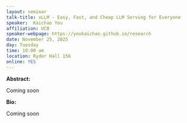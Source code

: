 ```yaml
---
layout: seminar
talk-title: vLLM - Easy, Fast, and Cheap LLM Serving for Everyone
speaker:  Kaichao You
affiliation: UCB
speaker-webpage: https://youkaichao.github.io/research
date: November 25, 2025
day: Tuesday
time: 10:00 am
location: Ryder Hall 156
online: YES
---
```


**Abstract:**

Coming soon

**Bio:**

Coming soon